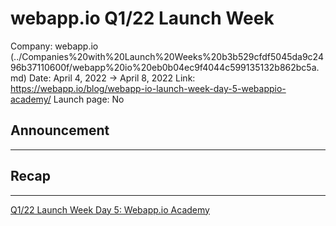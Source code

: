 # webapp.io Q1/22 Launch Week

Company: webapp.io (../Companies%20with%20Launch%20Weeks%20b3b529cfdf5045da9c2496b37110600f/webapp%20io%20eb0b04ec9f4044c599135132b862bc5a.md)
Date: April 4, 2022 → April 8, 2022
Link: https://webapp.io/blog/webapp-io-launch-week-day-5-webappio-academy/
Launch page: No

## Announcement

---

## Recap

---

[Q1/22 Launch Week Day 5: Webapp.io Academy](https://webapp.io/blog/webapp-io-launch-week-day-5-webappio-academy/)
